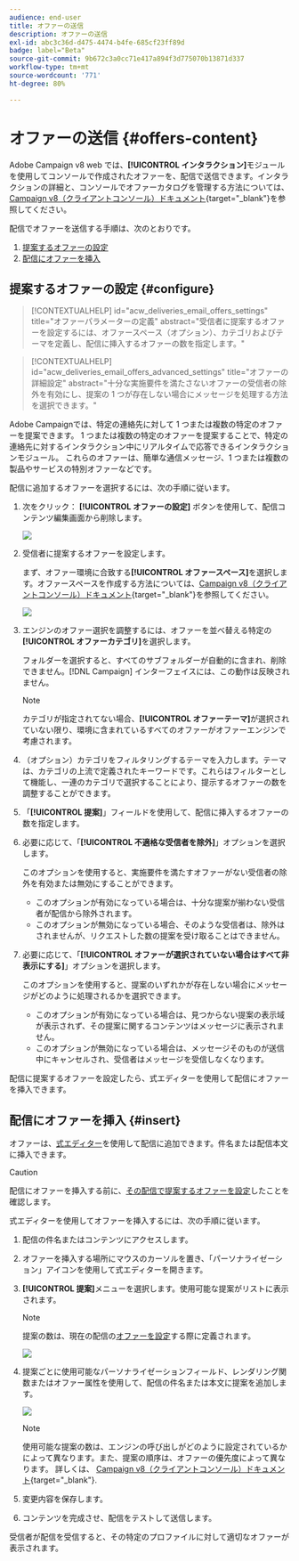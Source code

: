 ```yaml
---
audience: end-user
title: オファーの送信
description: オファーの送信
exl-id: abc3c36d-d475-4474-b4fe-685cf23ff89d
badge: label="Beta"
source-git-commit: 9b672c3a0cc71e417a894f3d775070b13871d337
workflow-type: tm+mt
source-wordcount: '771'
ht-degree: 80%

---
```



# オファーの送信 {#offers-content}

Adobe Campaign v8 web では、**[!UICONTROL インタラクション]**&#x200B;モジュールを使用してコンソールで作成されたオファーを、配信で送信できます。インタラクションの詳細と、コンソールでオファーカタログを管理する方法については、[Campaign v8（クライアントコンソール）ドキュメント](https://experienceleague.adobe.com/docs/campaign/campaign-v8/offers/interaction.html?lang=ja){target="_blank"}を参照してください。

配信でオファーを送信する手順は、次のとおりです。

1. [提案するオファーの設定](#configure)
1. [配信にオファーを挿入](#insert)

## 提案するオファーの設定 {#configure}

>[!CONTEXTUALHELP]
>id="acw_deliveries_email_offers_settings"
>title="オファーパラメーターの定義"
>abstract="受信者に提案するオファーを設定するには、オファースペース（オプション）、カテゴリおよびテーマを定義し、配信に挿入するオファーの数を指定します。"

>[!CONTEXTUALHELP]
>id="acw_deliveries_email_offers_advanced_settings"
>title="オファーの詳細設定"
>abstract="十分な実施要件を満たさないオファーの受信者の除外を有効にし、提案の 1 つが存在しない場合にメッセージを処理する方法を選択できます。"

Adobe Campaignでは、特定の連絡先に対して 1 つまたは複数の特定のオファーを提案できます。 1 つまたは複数の特定のオファーを提案することで、特定の連絡先に対するインタラクション中にリアルタイムで応答できるインタラクションモジュール。 これらのオファーは、簡単な通信メッセージ、1 つまたは複数の製品やサービスの特別オファーなどです。

配信に追加するオファーを選択するには、次の手順に従います。

1. 次をクリック： **[!UICONTROL オファーの設定]** ボタンを使用して、配信コンテンツ編集画面から削除します。

   ![](assets/setup-offers.png)

1. 受信者に提案するオファーを設定します。

   まず、オファー環境に合致する&#x200B;**[!UICONTROL オファースペース]**&#x200B;を選択します。オファースペースを作成する方法については、[Campaign v8（クライアントコンソール）ドキュメント](https://experienceleague.adobe.com/docs/campaign/campaign-v8/offers/interaction-settings/interaction-offer-spaces.html?lang=ja){target="_blank"}を参照してください。

   ![](assets/create-content-offers.png)

1. エンジンのオファー選択を調整するには、オファーを並べ替える特定の&#x200B;**[!UICONTROL オファーカテゴリ]**&#x200B;を選択します。

   フォルダーを選択すると、すべてのサブフォルダーが自動的に含まれ、削除できません。[!DNL Campaign] インターフェイスには、この動作は反映されません。

   >[!NOTE]
   >
   >カテゴリが指定されてない場合、**[!UICONTROL オファーテーマ]**&#x200B;が選択されていない限り、環境に含まれているすべてのオファーがオファーエンジンで考慮されます。

1. （オプション）カテゴリをフィルタリングするテーマを入力します。テーマは、カテゴリの上流で定義されたキーワードです。これらはフィルターとして機能し、一連のカテゴリで選択することにより、提示するオファーの数を調整することができます。

1. 「**[!UICONTROL 提案]**」フィールドを使用して、配信に挿入するオファーの数を指定します。

1. 必要に応じて、「**[!UICONTROL 不適格な受信者を除外]**」オプションを選択します。

   このオプションを使用すると、実施要件を満たすオファーがない受信者の除外を有効または無効にすることができます。

   * このオプションが有効になっている場合は、十分な提案が揃わない受信者が配信から除外されます。
   * このオプションが無効になっている場合、そのような受信者は、除外はされませんが、リクエストした数の提案を受け取ることはできません。

1. 必要に応じて、「**[!UICONTROL オファーが選択されていない場合はすべて非表示にする]**」オプションを選択します。

   このオプションを使用すると、提案のいずれかが存在しない場合にメッセージがどのように処理されるかを選択できます。

   * このオプションが有効になっている場合は、見つからない提案の表示域が表示されず、その提案に関するコンテンツはメッセージに表示されません。
   * このオプションが無効になっている場合は、メッセージそのものが送信中にキャンセルされ、受信者はメッセージを受信しなくなります。

配信に提案するオファーを設定したら、式エディターを使用して配信にオファーを挿入できます。

## 配信にオファーを挿入 {#insert}

オファーは、[式エディター](../personalization/gs-personalization.md#access)を使用して配信に追加できます。件名または配信本文に挿入できます。

>[!CAUTION]
>
>配信にオファーを挿入する前に、[その配信で提案するオファーを設定](#configure)したことを確認します。

式エディターを使用してオファーを挿入するには、次の手順に従います。

1. 配信の件名またはコンテンツにアクセスします。

1. オファーを挿入する場所にマウスのカーソルを置き、「パーソナライゼーション」アイコンを使用して式エディターを開きます。

1. **[!UICONTROL 提案]**&#x200B;メニューを選択します。使用可能な提案がリストに表示されます。

   >[!NOTE]
   >
   >提案の数は、現在の配信の[オファーを設定](#configure)する際に定義されます。

   ![](assets/offer-insertion.png)

1. 提案ごとに使用可能なパーソナライゼーションフィールド、レンダリング関数またはオファー属性を使用して、配信の件名または本文に提案を追加します。

   ![](assets/offer-inserted.png)

   >[!NOTE]
   >
   >使用可能な提案の数は、エンジンの呼び出しがどのように設定されているかによって異なります。また、提案の順序は、オファーの優先度によって異なります。
詳しくは、 [Campaign v8（クライアントコンソール）ドキュメント](https://experienceleague.adobe.com/docs/campaign/campaign-v8/offers/interaction-best-practices.html){target="_blank"}.

1. 変更内容を保存します。

1. コンテンツを完成させ、配信をテストして送信します。

受信者が配信を受信すると、その特定のプロファイルに対して適切なオファーが表示されます。
